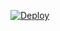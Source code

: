 [![Deploy](https://www.herokucdn.com/deploy/button.svg)](https://heroku.com/deploy?template=https://github.com/midlajppm/NodeBot)
